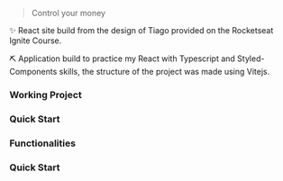 > Control your money

✨ React site build from the design of Tiago provided on the Rocketseat Ignite Course.

⛏ Application build to practice my React with Typescript and Styled-Components skills, the structure of the project was made using Vitejs.


### Working Project


### Quick Start 

### Functionalities

### Quick Start 